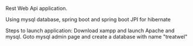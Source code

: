 Rest Web Api application.

Using mysql database, spring boot and spring boot JPI for hibernate

Steps to launch application:
Download xampp and launch Apache and mysql.
Goto mysql admin page and create a database with name "treatwel"
